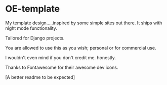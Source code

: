 # OE-template
My template design.....inspired by some simple sites out there. It ships with night mode functionality.

Tailored for Django projects.


You are allowed to use this as you wish; personal or for commercial use.

I wouldn't even mind if you don't credit me. honestly.








Thanks to Fontawesome for their awesome dev icons.

[A better readme to be expected]

